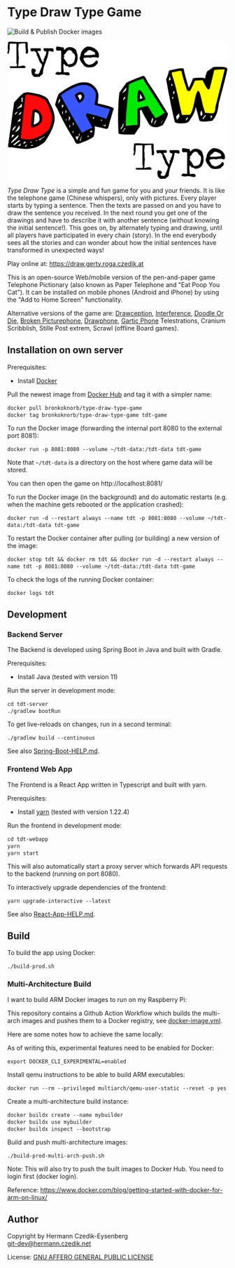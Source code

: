 # Type Draw Type Game

![Build & Publish Docker images](https://github.com/Bronkoknorb/type-draw-type-game/workflows/Build%20&%20Publish%20Docker%20images/badge.svg)

![Type Draw Type Logo](/tdt-webapp/src/img/logo.svg?raw=true&sanitize=true)

_Type Draw Type_ is a simple and fun game for you and your friends.
It is like the telephone game (Chinese whispers), only with pictures.
Every player starts by typing a sentence.
Then the texts are passed on and you have to draw the sentence you received.
In the next round you get one of the drawings and have to describe it with another sentence (without knowing the initial sentence!).
This goes on, by alternately typing and drawing, until all players have participated in every chain (story).
In the end everybody sees all the stories and can wonder about how the initial sentences have transformed in unexpected ways!

Play online at: https://draw.gerty.roga.czedik.at

This is an open-source Web/mobile version of the pen-and-paper game Telephone Pictionary (also known as Paper Telephone and "Eat Poop You Cat"). It can be installed on mobile phones (Android and iPhone) by using the "Add to Home Screen" functionality.

Alternative versions of the game are: [Drawception](https://drawception.com/), [Interference](https://www.playinterference.com/), [Doodle Or Die](http://doodleordie.com/), [Broken Picturephone](https://www.brokenpicturephone.com/), [Drawphone](https://github.com/tannerkrewson/drawphone), [Gartic Phone](https://garticphone.com/) Telestrations, Cranium Scribblish, Stille Post extrem, Scrawl (offline Board games).

## Installation on own server

Prerequisites:

- Install [Docker](https://www.docker.com/)

Pull the newest image from [Docker Hub](https://hub.docker.com/r/bronkoknorb/type-draw-type-game) and tag it with a simpler name:

    docker pull bronkoknorb/type-draw-type-game
    docker tag bronkoknorb/type-draw-type-game tdt-game

To run the Docker image (forwarding the internal port 8080 to the external port 8081):

    docker run -p 8081:8080 --volume ~/tdt-data:/tdt-data tdt-game

Note that `~/tdt-data` is a directory on the host where game data will be stored.

You can then open the game on http://localhost:8081/

To run the Docker image (in the background) and do automatic restarts (e.g. when the machine gets rebooted or the application crashed):

    docker run -d --restart always --name tdt -p 8081:8080 --volume ~/tdt-data:/tdt-data tdt-game

To restart the Docker container after pulling (or building) a new version of the image:

    docker stop tdt && docker rm tdt && docker run -d --restart always --name tdt -p 8081:8080 --volume ~/tdt-data:/tdt-data tdt-game

To check the logs of the running Docker container:

    docker logs tdt

## Development

### Backend Server

The Backend is developed using Spring Boot in Java and built with Gradle.

Prerequisites:

- Install Java (tested with version 11)

Run the server in development mode:

    cd tdt-server
    ./gradlew bootRun

To get live-reloads on changes, run in a second terminal:

    ./gradlew build --continuous

See also [Spring-Boot-HELP.md](tdt-server/Spring-Boot-HELP.md).

### Frontend Web App

The Frontend is a React App written in Typescript and built with yarn.

Prerequisites:

- Install [yarn](https://yarnpkg.com/) (tested with version 1.22.4)

Run the frontend in development mode:

    cd tdt-webapp
    yarn
    yarn start

This will also automatically start a proxy server which forwards API requests to the backend (running on port 8080).

To interactively upgrade dependencies of the frontend:

    yarn upgrade-interactive --latest

See also [React-App-HELP.md](tdt-webapp/React-App-HELP.md).

## Build

To build the app using Docker:

    ./build-prod.sh

### Multi-Architecture Build

I want to build ARM Docker images to run on my Raspberry Pi:

This repository contains a Github Action Workflow which builds the multi-arch images and pushes them to a Docker registry, see [docker-image.yml](.github/workflows/docker-image.yml).

Here are some notes how to achieve the same locally:

As of writing this, experimental features need to be enabled for Docker:

    export DOCKER_CLI_EXPERIMENTAL=enabled

Install qemu instructions to be able to build ARM executables:

    docker run --rm --privileged multiarch/qemu-user-static --reset -p yes

Create a multi-architecture build instance:

    docker buildx create --name mybuilder
    docker buildx use mybuilder
    docker buildx inspect --bootstrap

Build and push multi-architecture images:

    ./build-prod-multi-arch-push.sh

Note: This will also try to push the built images to Docker Hub. You need to login first (docker login).

Reference: https://www.docker.com/blog/getting-started-with-docker-for-arm-on-linux/

## Author

Copyright by Hermann Czedik-Eysenberg  
git-dev@hermann.czedik.net

License: [GNU AFFERO GENERAL PUBLIC LICENSE](LICENSE)
